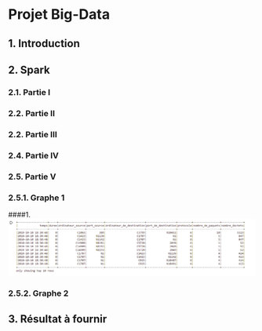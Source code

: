 # Projet Big-Data


## 1. Introduction

## 2. Spark

### 2.1. Partie I

### 2.2. Partie II

### 2.2. Partie III

### 2.4. Partie IV

### 2.5. Partie V

### 2.5.1. Graphe 1
####1.
![alt text][logo]

[logo]: https://github.com/Tomgalanx/Big-Data/blob/main/BigData_Project/Screen1.png

### 2.5.2. Graphe 2

## 3. Résultat à fournir
